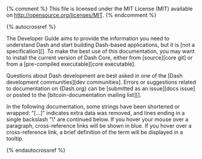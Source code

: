 {% comment %}
This file is licensed under the MIT License (MIT) available on
http://opensource.org/licenses/MIT.
{% endcomment %}

{% autocrossref %}

The Developer Guide aims to provide the information you need to understand
Dash and start building Dash-based applications, but it is [not a
specification][]. To make the best use of
this documentation, you may want to install the current version of Dash
Core, either from [source][core git] or from a [pre-compiled executable][core executable].

Questions about Dash development are best asked in one of the
[Dash development communities][dev communities].
Errors or suggestions related to
documentation on {Dash.org} can be [submitted as an issue][docs issue]
or posted to the [bitcoin-documentation mailing list][].

In the following documentation, some strings have been shortened or wrapped: "[...]"
indicates extra data was removed, and lines ending in a single backslash "\\"
are continued below. If you hover your mouse over a paragraph, cross-reference
links will be shown in blue.  If you hover over a cross-reference link, a brief
definition of the term will be displayed in a tooltip.

{% endautocrossref %}
